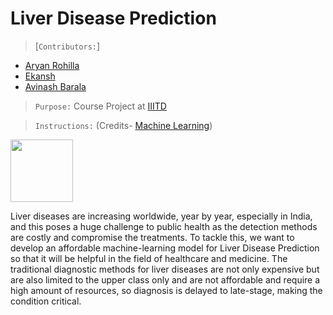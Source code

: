 # Liver Disease Prediction 

>[`Contributors:`]
- [Aryan Rohilla](https://github.com/Blazzzze)
- [Ekansh](https://github.com/ekansh21044)
- [Avinash Barala](https://github.com/Avinash-21028)

>`Purpose:` Course Project at [IIITD](https://www.iiitd.ac.in/)

>`Instructions:` (Credits- [Machine Learning](http://techtree.iiitd.edu.in/viewDescription/filename?=ECE363))
<p float="left">
<img src="https://github.com/ekansh21044/MachineLearning/assets/96880251/f673005f-29fe-4749-8688-129817760ebb" width="100" height="100">
</p>


Liver diseases are increasing worldwide, year by year, especially in India, and this poses a huge challenge to public health as the detection methods are costly and compromise the treatments. To tackle this, we want to develop an affordable machine-learning model for Liver Disease Prediction so that it will be helpful in the field of healthcare and medicine.
The traditional diagnostic methods for liver diseases are not only expensive but are also limited to the upper class only and are not affordable and require a high amount of resources, so diagnosis is delayed to late-stage, making the condition critical. 
